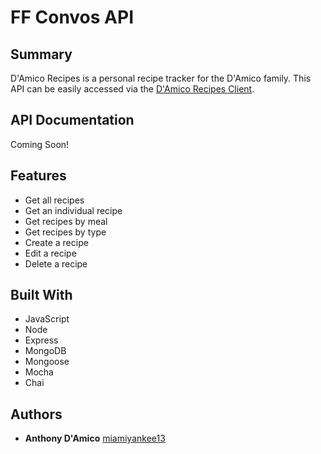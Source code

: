 # FF Convos API

## Summary
D'Amico Recipes is a personal recipe tracker for the D'Amico family.
This API can be easily accessed via the [D'Amico Recipes Client](https://github.com/miamiyankee13/damico-recipes-client).

## API Documentation
Coming Soon!

## Features
* Get all recipes
* Get an individual recipe
* Get recipes by meal
* Get recipes by type
* Create a recipe
* Edit a recipe
* Delete a recipe

## Built With
* JavaScript
* Node
* Express
* MongoDB
* Mongoose
* Mocha
* Chai

## Authors
* **Anthony D'Amico** [miamiyankee13](https://github.com/miamiyankee13)